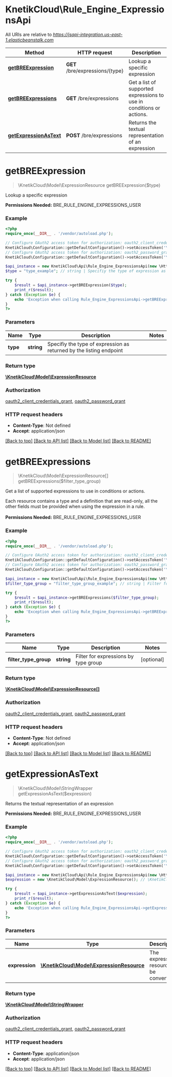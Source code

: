 # KnetikCloud\Rule_Engine_ExpressionsApi

All URIs are relative to *https://jsapi-integration.us-east-1.elasticbeanstalk.com*

Method | HTTP request | Description
------------- | ------------- | -------------
[**getBREExpression**](Rule_Engine_ExpressionsApi.md#getBREExpression) | **GET** /bre/expressions/{type} | Lookup a specific expression
[**getBREExpressions**](Rule_Engine_ExpressionsApi.md#getBREExpressions) | **GET** /bre/expressions | Get a list of supported expressions to use in conditions or actions.
[**getExpressionAsText**](Rule_Engine_ExpressionsApi.md#getExpressionAsText) | **POST** /bre/expressions | Returns the textual representation of an expression


# **getBREExpression**
> \KnetikCloud\Model\ExpressionResource getBREExpression($type)

Lookup a specific expression

<b>Permissions Needed:</b> BRE_RULE_ENGINE_EXPRESSIONS_USER

### Example
```php
<?php
require_once(__DIR__ . '/vendor/autoload.php');

// Configure OAuth2 access token for authorization: oauth2_client_credentials_grant
KnetikCloud\Configuration::getDefaultConfiguration()->setAccessToken('YOUR_ACCESS_TOKEN');
// Configure OAuth2 access token for authorization: oauth2_password_grant
KnetikCloud\Configuration::getDefaultConfiguration()->setAccessToken('YOUR_ACCESS_TOKEN');

$api_instance = new KnetikCloud\Api\Rule_Engine_ExpressionsApi(new \Http\Adapter\Guzzle6\Client());
$type = "type_example"; // string | Specifiy the type of expression as returned by the listing endpoint

try {
    $result = $api_instance->getBREExpression($type);
    print_r($result);
} catch (Exception $e) {
    echo 'Exception when calling Rule_Engine_ExpressionsApi->getBREExpression: ', $e->getMessage(), PHP_EOL;
}
?>
```

### Parameters

Name | Type | Description  | Notes
------------- | ------------- | ------------- | -------------
 **type** | **string**| Specifiy the type of expression as returned by the listing endpoint |

### Return type

[**\KnetikCloud\Model\ExpressionResource**](../Model/ExpressionResource.md)

### Authorization

[oauth2_client_credentials_grant](../../README.md#oauth2_client_credentials_grant), [oauth2_password_grant](../../README.md#oauth2_password_grant)

### HTTP request headers

 - **Content-Type**: Not defined
 - **Accept**: application/json

[[Back to top]](#) [[Back to API list]](../../README.md#documentation-for-api-endpoints) [[Back to Model list]](../../README.md#documentation-for-models) [[Back to README]](../../README.md)

# **getBREExpressions**
> \KnetikCloud\Model\ExpressionResource[] getBREExpressions($filter_type_group)

Get a list of supported expressions to use in conditions or actions.

Each resource contains a type and a definition that are read-only, all the other fields must be provided when using the expression in a rule. <br><br><b>Permissions Needed:</b> BRE_RULE_ENGINE_EXPRESSIONS_USER

### Example
```php
<?php
require_once(__DIR__ . '/vendor/autoload.php');

// Configure OAuth2 access token for authorization: oauth2_client_credentials_grant
KnetikCloud\Configuration::getDefaultConfiguration()->setAccessToken('YOUR_ACCESS_TOKEN');
// Configure OAuth2 access token for authorization: oauth2_password_grant
KnetikCloud\Configuration::getDefaultConfiguration()->setAccessToken('YOUR_ACCESS_TOKEN');

$api_instance = new KnetikCloud\Api\Rule_Engine_ExpressionsApi(new \Http\Adapter\Guzzle6\Client());
$filter_type_group = "filter_type_group_example"; // string | Filter for expressions by type group

try {
    $result = $api_instance->getBREExpressions($filter_type_group);
    print_r($result);
} catch (Exception $e) {
    echo 'Exception when calling Rule_Engine_ExpressionsApi->getBREExpressions: ', $e->getMessage(), PHP_EOL;
}
?>
```

### Parameters

Name | Type | Description  | Notes
------------- | ------------- | ------------- | -------------
 **filter_type_group** | **string**| Filter for expressions by type group | [optional]

### Return type

[**\KnetikCloud\Model\ExpressionResource[]**](../Model/ExpressionResource.md)

### Authorization

[oauth2_client_credentials_grant](../../README.md#oauth2_client_credentials_grant), [oauth2_password_grant](../../README.md#oauth2_password_grant)

### HTTP request headers

 - **Content-Type**: Not defined
 - **Accept**: application/json

[[Back to top]](#) [[Back to API list]](../../README.md#documentation-for-api-endpoints) [[Back to Model list]](../../README.md#documentation-for-models) [[Back to README]](../../README.md)

# **getExpressionAsText**
> \KnetikCloud\Model\StringWrapper getExpressionAsText($expression)

Returns the textual representation of an expression

<b>Permissions Needed:</b> BRE_RULE_ENGINE_EXPRESSIONS_USER

### Example
```php
<?php
require_once(__DIR__ . '/vendor/autoload.php');

// Configure OAuth2 access token for authorization: oauth2_client_credentials_grant
KnetikCloud\Configuration::getDefaultConfiguration()->setAccessToken('YOUR_ACCESS_TOKEN');
// Configure OAuth2 access token for authorization: oauth2_password_grant
KnetikCloud\Configuration::getDefaultConfiguration()->setAccessToken('YOUR_ACCESS_TOKEN');

$api_instance = new KnetikCloud\Api\Rule_Engine_ExpressionsApi(new \Http\Adapter\Guzzle6\Client());
$expression = new \KnetikCloud\Model\ExpressionResource(); // \KnetikCloud\Model\ExpressionResource | The expression resource to be converted

try {
    $result = $api_instance->getExpressionAsText($expression);
    print_r($result);
} catch (Exception $e) {
    echo 'Exception when calling Rule_Engine_ExpressionsApi->getExpressionAsText: ', $e->getMessage(), PHP_EOL;
}
?>
```

### Parameters

Name | Type | Description  | Notes
------------- | ------------- | ------------- | -------------
 **expression** | [**\KnetikCloud\Model\ExpressionResource**](../Model/ExpressionResource.md)| The expression resource to be converted | [optional]

### Return type

[**\KnetikCloud\Model\StringWrapper**](../Model/StringWrapper.md)

### Authorization

[oauth2_client_credentials_grant](../../README.md#oauth2_client_credentials_grant), [oauth2_password_grant](../../README.md#oauth2_password_grant)

### HTTP request headers

 - **Content-Type**: application/json
 - **Accept**: application/json

[[Back to top]](#) [[Back to API list]](../../README.md#documentation-for-api-endpoints) [[Back to Model list]](../../README.md#documentation-for-models) [[Back to README]](../../README.md)

